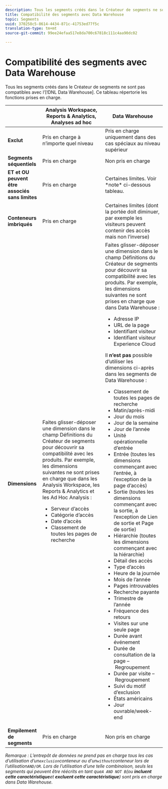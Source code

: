 ```yaml
---
description: Tous les segments créés dans le Créateur de segments ne sont pas compatibles avec Data Warehouse. Ce tableau répertorie les fonctions prises en charge.
title: Compatibilité des segments avec Data Warehouse
topic: Segments
uuid: 370258c5-8614-4434-871c-41753ed77f5c
translation-type: tm+mt
source-git-commit: 99ee24efaa517e8da700c67818c111c4aa90dc02

---
```



# Compatibilité des segments avec Data Warehouse

Tous les segments créés dans le Créateur de segments ne sont pas compatibles avec l’[!DNL Data Warehouse]. Ce tableau répertorie les fonctions prises en charge.

<table id="table_BBB1DAFDF85041598FA4AF869172CF7F"> 
 <thead> 
  <tr> 
   <th colname="col1" class="entry"> </th> 
   <th colname="col2" class="entry"> Analysis Workspace, Reports &amp; Analytics, Analyses ad hoc </th> 
   <th colname="col3" class="entry"> Data Warehouse </th> 
  </tr> 
 </thead>
 <tbody> 
  <tr> 
   <td colname="col1"> <b>Exclut</b> </td> 
   <td colname="col2"> Pris en charge à n’importe quel niveau </td> 
   <td colname="col3"> Pris en charge uniquement dans des cas spéciaux au niveau supérieur </td> 
  </tr> 
  <tr> 
   <td colname="col1"> <b>Segments séquentiels</b> </td> 
   <td colname="col2"> Pris en charge </td> 
   <td colname="col3"> Non pris en charge </td> 
  </tr> 
  <tr> 
   <td colname="col1"> <b>ET et OU peuvent être associés sans limites</b> </td> 
   <td colname="col2"> Pris en charge </td> 
   <td colname="col3"> Certaines limites. Voir *note* ci-dessous tableau. </td> 
  </tr> 
  <tr> 
   <td colname="col1"> <b>Conteneurs imbriqués</b> </td> 
   <td colname="col2"> Pris en charge </td> 
   <td colname="col3"> Certaines limites (dont la portée doit diminuer, par exemple les visiteurs peuvent contenir des accès mais non l’inverse) </td> 
  </tr> 
  <tr> 
   <td colname="col1"> <b>Dimensions</b> </td> 
   <td colname="col2">Faites glisser-déposer une dimension dans le champ <span class="uicontrol">Définitions</span> du Créateur de segments pour découvrir sa compatibilité avec les produits. Par exemple, les dimensions suivantes ne sont prises en charge que dans les Analysis Workspace, les Reports &amp; Analytics et les Ad Hoc Analysis : 
    <ul id="ul_BD708CC3A16743F49F998D1046EC70A3"> 
     <li id="li_240DA619D50B4336ACD9117BF59AF10A">Serveur d’accès </li> 
     <li id="li_222D4D4116674EF8A52945CCB9C78719">Catégorie d’accès </li> 
     <li id="li_5A43C846E2EA4EFCB892DE9E0607C68C">Date d’accès </li> 
     <li id="li_8E9CABBE04FC4A7A9A5D2BDD34AD3C87">Classement de toutes les pages de recherche </li> 
    </ul> </td> 
   <td colname="col3"> Faites glisser-déposer une dimension dans le champ <span class="uicontrol">Définitions</span> du Créateur de segments pour découvrir sa compatibilité avec les produits. Par exemple, les dimensions suivantes ne sont prises en charge que dans Data Warehouse : 
    <ul id="ul_61A5B314CCCF497DB0385324E3309E22"> 
     <li id="li_1254089BDFAE4E0F8E51CB1511BBBF53">Adresse IP </li> 
     <li id="li_D8E040F77A8C46A084547F4FE685CB10">URL de la page </li> 
     <li id="li_4C79AE900CF6458780C124143DC6FA5B">Identifiant visiteur </li> 
     <li id="li_4EC10645DE9740609D8DDFD4F668FE67">Identifiant visiteur Experience Cloud </li> 
    </ul> <p>Il <b>n’est pas</b> possible d’utiliser les dimensions ci-après dans les segments de Data Warehouse : </p> 
    <ul id="ul_FE143F6D1ABF45DAA444E1B5691C7D4F"> 
     <li id="li_E77F3CC45BA04674B857FE5AB19D56F1">Classement de toutes les pages de recherche </li> 
     <li id="li_95E1549C13F14BA0B32686401EE78E31">Matin/après-midi </li> 
     <li id="li_6F1C8FC2E7674A0CA14B70B65784D896">Jour du mois </li> 
     <li id="li_79D1A91D741D4CCC937D07906D71F964">Jour de la semaine </li> 
     <li id="li_4008565353084611BD782B98D50C0611">Jour de l’année </li> 
     <li id="li_F87D78F125874087BFF74FAAE2BA46F5">Unité opérationnelle d’entrée </li> 
     <li id="li_53DA4E64C6714CFF90D164245D01C16A">Entrée (toutes les dimensions commençant avec l’entrée, à l’exception de la page d’accès) </li> 
     <li id="li_7F26B0E54A4A48319F31D8FC499D1CF2">Sortie (toutes les dimensions commençant avec la sortie, à l’exception de Lien de sortie et Page de sortie) </li> 
     <li id="li_1877D2D8A95B43F29CAA426BF2FE4996">Hiérarchie (toutes les dimensions commençant avec la hiérarchie) </li> 
     <li id="li_DF0BCC63ED274ABEA1C5A28274936310">Détail des accès </li> 
     <li id="li_98BE56213E1A4FD28D4858D53C46D23E">Type d’accès </li> 
     <li id="li_52ECB31657DF4180BDB9C8D21CC74313">Heure de la journée </li> 
     <li id="li_93716207F2614822ACB84100B35D27BC">Mois de l’année </li> 
     <li id="li_FFC8E1F7092C4876A7E9F2365CC234B9">Pages introuvables </li> 
     <li id="li_7A070C8E0F664F5AB554555B17D0E4E6">Recherche payante </li> 
     <li id="li_12228C18BF90463C8D8394FB810843D3">Trimestre de l’année </li> 
     <li id="li_1833B6E2011C4757A60CAA2C98B35AFA">Fréquence des retours </li> 
     <li id="li_39154CD74A534D9AA09C701FE1E2C521">Visites sur une seule page </li> 
     <li id="li_84BDE34DD577488881E8842D2DE72D3C">Durée avant événement </li> 
     <li id="li_552BE3414CC949B3B24BE99298945874">Durée de consultation de la page – Regroupement </li> 
     <li id="li_33D815E04CB3493C82BE33E958C2D7B9">Durée par visite – Regroupement </li> 
     <li id="li_76F2BB88B8CD456DB50D04F36BB7854B">Suivi du motif d’exclusion </li> 
     <li id="li_07345E08D0584CEC99128A0542587019">États américains </li> 
     <li id="li_3D6BD9E927334B9BBC29E602D1103F7A">Jour ouvrable/week-end </li> 
    </ul> </td> 
  </tr> 
  <tr> 
   <td colname="col1"> <b>Empilement de segments</b> </td> 
   <td colname="col2"> Pris en charge </td> 
   <td colname="col3"> Non pris en charge </td> 
  </tr> 
 </tbody> 
</table>

*Remarque : L’entrepôt de données ne prend pas en charge tous les cas d’utilisation d’un`exclusion`conteneur ou d’un`without`conteneur lors de l’utilisation`AND/OR`. Lors de l’utilisation d’une telle combinaison, seuls les segments qui peuvent être réécrits en tant que`A AND NOT B`(ou **incluent cette caractéristique**et **excluent cette caractéristique**) sont pris en charge dans Data Warehouse.*
